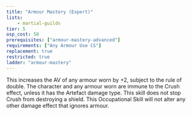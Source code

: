 ```yaml
---
title: "Armour Mastery (Expert)"
lists:
    - martial-guilds
tier: 5
osp_cost: 50
prerequisites: ["armour-mastery-advanced"]
requirements: ["Any Armour Use CS"]
replacement: true
restricted: true
ladder: "armour-mastery"
---
```

This increases the AV of any armour worn by +2, subject to the rule of double. The character and any armour worn are immune to the Crush effect, unless it has the Artefact damage type. This skill does not stop Crush from destroying a shield. This Occupational Skill will not alter any other damage effect that ignores armour.